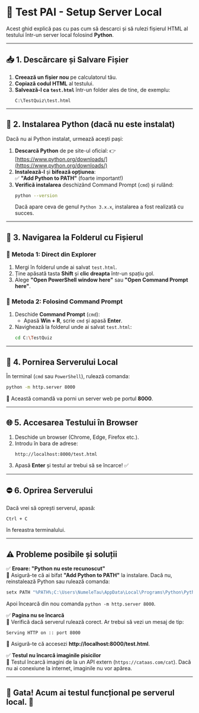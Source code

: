 # 📌 Test PAI - Setup Server Local

Acest ghid explică pas cu pas cum să descarci și să rulezi fișierul HTML al testului într-un server local folosind **Python**.

---

## 📥 1. Descărcare și Salvare Fișier

1. **Creează un fișier nou** pe calculatorul tău.
2. **Copiază codul HTML** al testului.
3. **Salvează-l ca `test.html`** într-un folder ales de tine, de exemplu:
   ```
   C:\TestQuiz\test.html
   ```

---

## 🐍 2. Instalarea Python (dacă nu este instalat)

Dacă nu ai Python instalat, urmează acești pași:

1. **Descarcă Python** de pe site-ul oficial:
   👉 [https://www.python.org/downloads/](https://www.python.org/downloads/)
2. **Instalează-l** și **bifează opțiunea**:  
   ✅ **"Add Python to PATH"** (foarte important!)
3. **Verifică instalarea** deschizând Command Prompt (`cmd`) și rulând:
   ```sh
   python --version
   ```
   Dacă apare ceva de genul `Python 3.x.x`, instalarea a fost realizată cu succes.

---

## 📂 3. Navigarea la Folderul cu Fișierul

### 🔹 **Metoda 1: Direct din Explorer**
1. Mergi în folderul unde ai salvat `test.html`.
2. Ține apăsată tasta **Shift** și **clic dreapta** într-un spațiu gol.
3. Alege **"Open PowerShell window here"** sau **"Open Command Prompt here"**.

### 🔹 **Metoda 2: Folosind Command Prompt**
1. Deschide **Command Prompt** (`cmd`):
   - Apasă **Win + R**, scrie `cmd` și apasă **Enter**.
2. Navighează la folderul unde ai salvat `test.html`:
   ```sh
   cd C:\TestQuiz
   ```

---

## 🚀 4. Pornirea Serverului Local

În terminal (`cmd` sau `PowerShell`), rulează comanda:
```sh
python -m http.server 8000
```
🔹 Această comandă va porni un server web pe portul **8000**.

---

## 🌐 5. Accesarea Testului în Browser

1. Deschide un browser (Chrome, Edge, Firefox etc.).
2. Introdu în bara de adrese:
   ```
   http://localhost:8000/test.html
   ```
3. Apasă **Enter** și testul ar trebui să se încarce! ✅

---

## ⛔ 6. Oprirea Serverului

Dacă vrei să oprești serverul, apasă:
```sh
Ctrl + C
```
în fereastra terminalului.

---

## ⚠️ Probleme posibile și soluții

✅ **Eroare: "Python nu este recunoscut"**  
🔹 Asigură-te că ai bifat **"Add Python to PATH"** la instalare. Dacă nu, reinstalează Python sau rulează comanda:
```sh
setx PATH "%PATH%;C:\Users\NumeleTau\AppData\Local\Programs\Python\Python39\Scripts\"
```
Apoi încearcă din nou comanda `python -m http.server 8000`.

✅ **Pagina nu se încarcă**  
🔹 Verifică dacă serverul rulează corect. Ar trebui să vezi un mesaj de tip:
   ```
   Serving HTTP on :: port 8000
   ```
🔹 Asigură-te că accesezi **http://localhost:8000/test.html**.

✅ **Testul nu încarcă imaginile pisicilor**  
🔹 Testul încarcă imagini de la un API extern (`https://cataas.com/cat`). Dacă nu ai conexiune la internet, imaginile nu vor apărea.

---

## 🎉 Gata! Acum ai testul funcțional pe serverul local. 🚀

